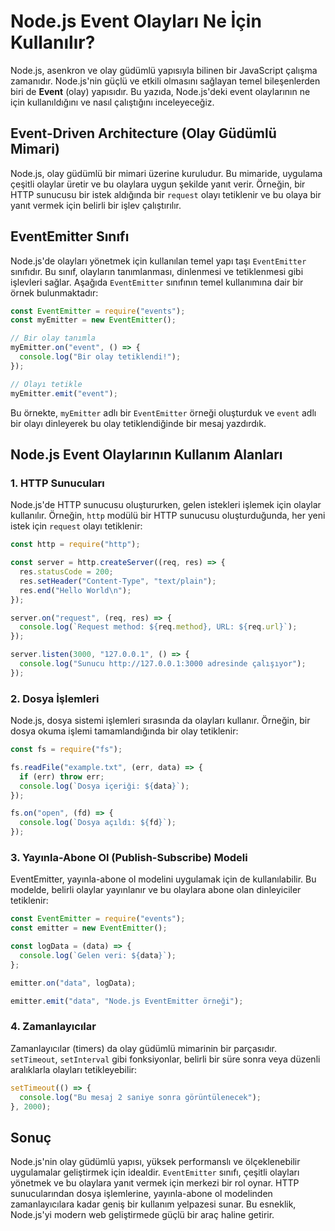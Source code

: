 # Node.js Event Olayları Ne İçin Kullanılır?

Node.js, asenkron ve olay güdümlü yapısıyla bilinen bir JavaScript çalışma zamanıdır. Node.js'nin güçlü ve etkili olmasını sağlayan temel bileşenlerden biri de **Event** (olay) yapısıdır. Bu yazıda, Node.js'deki event olaylarının ne için kullanıldığını ve nasıl çalıştığını inceleyeceğiz.

## Event-Driven Architecture (Olay Güdümlü Mimari)

Node.js, olay güdümlü bir mimari üzerine kuruludur. Bu mimaride, uygulama çeşitli olaylar üretir ve bu olaylara uygun şekilde yanıt verir. Örneğin, bir HTTP sunucusu bir istek aldığında bir `request` olayı tetiklenir ve bu olaya bir yanıt vermek için belirli bir işlev çalıştırılır.

## EventEmitter Sınıfı

Node.js'de olayları yönetmek için kullanılan temel yapı taşı `EventEmitter` sınıfıdır. Bu sınıf, olayların tanımlanması, dinlenmesi ve tetiklenmesi gibi işlevleri sağlar. Aşağıda `EventEmitter` sınıfının temel kullanımına dair bir örnek bulunmaktadır:

```javascript
const EventEmitter = require("events");
const myEmitter = new EventEmitter();

// Bir olay tanımla
myEmitter.on("event", () => {
  console.log("Bir olay tetiklendi!");
});

// Olayı tetikle
myEmitter.emit("event");
```

Bu örnekte, `myEmitter` adlı bir `EventEmitter` örneği oluşturduk ve `event` adlı bir olayı dinleyerek bu olay tetiklendiğinde bir mesaj yazdırdık.

## Node.js Event Olaylarının Kullanım Alanları

### 1. HTTP Sunucuları

Node.js'de HTTP sunucusu oluştururken, gelen istekleri işlemek için olaylar kullanılır. Örneğin, `http` modülü bir HTTP sunucusu oluşturduğunda, her yeni istek için `request` olayı tetiklenir:

```javascript
const http = require("http");

const server = http.createServer((req, res) => {
  res.statusCode = 200;
  res.setHeader("Content-Type", "text/plain");
  res.end("Hello World\n");
});

server.on("request", (req, res) => {
  console.log(`Request method: ${req.method}, URL: ${req.url}`);
});

server.listen(3000, "127.0.0.1", () => {
  console.log("Sunucu http://127.0.0.1:3000 adresinde çalışıyor");
});
```

### 2. Dosya İşlemleri

Node.js, dosya sistemi işlemleri sırasında da olayları kullanır. Örneğin, bir dosya okuma işlemi tamamlandığında bir olay tetiklenir:

```javascript
const fs = require("fs");

fs.readFile("example.txt", (err, data) => {
  if (err) throw err;
  console.log(`Dosya içeriği: ${data}`);
});

fs.on("open", (fd) => {
  console.log(`Dosya açıldı: ${fd}`);
});
```

### 3. Yayınla-Abone Ol (Publish-Subscribe) Modeli

EventEmitter, yayınla-abone ol modelini uygulamak için de kullanılabilir. Bu modelde, belirli olaylar yayınlanır ve bu olaylara abone olan dinleyiciler tetiklenir:

```javascript
const EventEmitter = require("events");
const emitter = new EventEmitter();

const logData = (data) => {
  console.log(`Gelen veri: ${data}`);
};

emitter.on("data", logData);

emitter.emit("data", "Node.js EventEmitter örneği");
```

### 4. Zamanlayıcılar

Zamanlayıcılar (timers) da olay güdümlü mimarinin bir parçasıdır. `setTimeout`, `setInterval` gibi fonksiyonlar, belirli bir süre sonra veya düzenli aralıklarla olayları tetikleyebilir:

```javascript
setTimeout(() => {
  console.log("Bu mesaj 2 saniye sonra görüntülenecek");
}, 2000);
```

## Sonuç

Node.js'nin olay güdümlü yapısı, yüksek performanslı ve ölçeklenebilir uygulamalar geliştirmek için idealdir. `EventEmitter` sınıfı, çeşitli olayları yönetmek ve bu olaylara yanıt vermek için merkezi bir rol oynar. HTTP sunucularından dosya işlemlerine, yayınla-abone ol modelinden zamanlayıcılara kadar geniş bir kullanım yelpazesi sunar. Bu esneklik, Node.js'yi modern web geliştirmede güçlü bir araç haline getirir.
